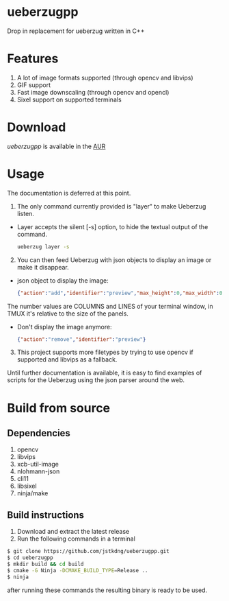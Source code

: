 # ueberzugpp

Drop in replacement for ueberzug written in C++

# Features

1. A lot of image formats supported (through opencv and libvips)
2. GIF support
3. Fast image downscaling (through opencv and opencl)
4. Sixel support on supported terminals

# Download

*ueberzugpp* is available in the [AUR](https://aur.archlinux.org/packages/ueberzugpp)

# Usage

The documentation is deferred at this point.

1. The only command currently provided is "layer" to make Ueberzug listen.
  - Layer accepts the silent [-s] option, to hide the textual output of the command.
  
    ```bash
    ueberzug layer -s
    ```

2. You can then feed Ueberzug with json objects to display an image or make it disappear.
  - json object to display the image:
  
    ```json
    {"action":"add","identifier":"preview","max_height":0,"max_width":0,"path":"/path/image.ext","x":0,"y":0}
    ```
  
  The number values are COLUMNS and LINES of your terminal window, in TMUX it's relative to the size of the panels.

  - Don't display the image anymore:
  
    ```json
    {"action":"remove","identifier":"preview"}
    ```

3. This project supports more filetypes by trying to use opencv if supported and libvips as a fallback.

Until further documentation is available, it is easy to find examples of scripts for the Ueberzug using the json parser around the web.

# Build from source

## Dependencies

1. opencv
2. libvips
3. xcb-util-image
4. nlohmann-json
5. cli11
6. libsixel
7. ninja/make

## Build instructions

1. Download and extract the latest release
2. Run the following commands in a terminal

```sh
$ git clone https://github.com/jstkdng/ueberzugpp.git
$ cd ueberzugpp
$ mkdir build && cd build
$ cmake -G Ninja -DCMAKE_BUILD_TYPE=Release ..
$ ninja
```

after running these commands the resulting binary is ready to be used.

